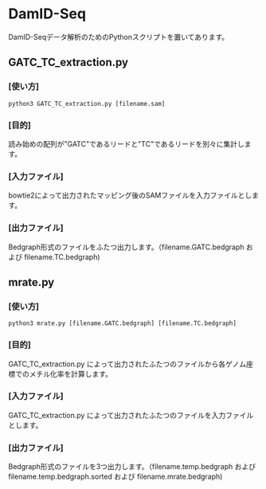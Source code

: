 # DamID-Seq
DamID-Seqデータ解析のためのPythonスクリプトを置いてあります。

## GATC_TC_extraction.py
### [使い方]  
`python3 GATC_TC_extraction.py [filename.sam]`

### [目的]
読み始めの配列が"GATC"であるリードと"TC"であるリードを別々に集計します。

### [入力ファイル]
bowtie2によって出力されたマッピング後のSAMファイルを入力ファイルとします。

### [出力ファイル]
Bedgraph形式のファイルをふたつ出力します。（filename.GATC.bedgraph および filename.TC.bedgraph)

## mrate.py
### [使い方]
`python3 mrate.py [filename.GATC.bedgraph] [filename.TC.bedgraph]`

### [目的]
GATC_TC_extraction.py によって出力されたふたつのファイルから各ゲノム座標でのメチル化率を計算します。

### [入力ファイル]
GATC_TC_extraction.py によって出力されたふたつのファイルを入力ファイルとします。

### [出力ファイル]
Bedgraph形式のファイルを3つ出力します。（filename.temp.bedgraph および filename.temp.bedgraph.sorted および filename.mrate.bedgraph)
